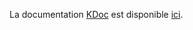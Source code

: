 La documentation [KDoc](https://kotlinlang.org/docs/reference/kotlin-doc.html) est disponible [ici](../dokka/tock).
